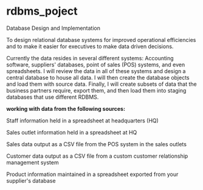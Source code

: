 # rdbms_poject
Database Design and Implementation


To design relational database systems for improved operational efficiencies and to make it easier for executives to make data driven decisions.

Currently the data resides in several different systems: Accounting software, suppliers' databases, point of sales (POS) systems, and even spreadsheets. I will review the data in all of these systems and design a central database to house all data. I will then create the database objects and load them with source data. Finally, I will create subsets of data that the business partners require, export them, and then load them into staging databases that use different RDBMS.


**working with data from the following sources:**

Staff information held in a spreadsheet at headquarters (HQ)

Sales outlet information held in a spreadsheet at HQ

Sales data output as a CSV file from the POS system in the sales outlets

Customer data output as a CSV file from a custom customer relationship management system

Product information maintained in a spreadsheet exported from your supplier's database
